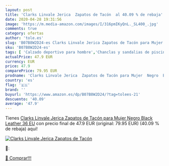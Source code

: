 ```yaml
---
layout: post
title: 'Clarks Linvale Jerica  Zapatos de Tacón  al 40.09 % de rebaja'
date: 2020-04-28 19:31:56
image: 'https://m.media-amazon.com/images/I/316pmIKyQnL._SL400_.jpg'
comments: true
category: ofertas
author: 'tole.es'
slug: 'B07B8W2D24-es Clarks Linvale Jerica Zapatos de Tacón para Mujer Negro...'
sku: 'B07B8W2D24-es'
tags: [ 'Calzado deportivo para hombre','Chanclas y sandalias de piscina para hombre','Sandalias de vestir para hombre','Zapatillas y calzado deportivo para hombre','Zapatos','Zapatos para hombre','Zapatos y complementos','zapatos', ]
actualPrice: 47.9 EUR
currency: EUR
price: 47.9
comparePrice: 79.95 EUR
prodname: 'Clarks Linvale Jerica  Zapatos de Tacón para Mujer  Negro  Black Leather   36 EU'
country: 'es'
flag: '🇪🇸'
brand: ''
buyurl: 'https://www.amazon.es/dp/B07B8W2D24/?tag=tolees-21'
descuento: '40.09'
average: '47.9'
---
```


Tienes [Clarks Linvale Jerica  Zapatos de Tacón para Mujer  Negro  Black Leather   36 EU](https://www.amazon.es/dp/B07B8W2D24/?tag=tolees-21) con precio final de  47.9 EUR (original: 79.95 EUR) (40.09 %  de rebaja) aqui!

[![Clarks Linvale Jerica  Zapatos de Tacón ](https://m.media-amazon.com/images/I/316pmIKyQnL._SL400_.jpg)](https://www.amazon.es/dp/B07B8W2D24/?tag=tolees-21)

🔎:


[🛒 Comprar!!!](https://www.amazon.es/dp/B07B8W2D24/?tag=tolees-21)
